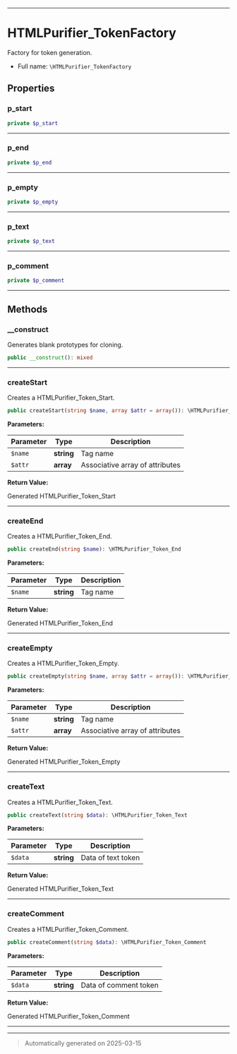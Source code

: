 ***

# HTMLPurifier_TokenFactory

Factory for token generation.



* Full name: `\HTMLPurifier_TokenFactory`



## Properties


### p_start



```php
private $p_start
```






***

### p_end



```php
private $p_end
```






***

### p_empty



```php
private $p_empty
```






***

### p_text



```php
private $p_text
```






***

### p_comment



```php
private $p_comment
```






***

## Methods


### __construct

Generates blank prototypes for cloning.

```php
public __construct(): mixed
```












***

### createStart

Creates a HTMLPurifier_Token_Start.

```php
public createStart(string $name, array $attr = array()): \HTMLPurifier_Token_Start
```








**Parameters:**

| Parameter | Type | Description |
|-----------|------|-------------|
| `$name` | **string** | Tag name |
| `$attr` | **array** | Associative array of attributes |


**Return Value:**

Generated HTMLPurifier_Token_Start




***

### createEnd

Creates a HTMLPurifier_Token_End.

```php
public createEnd(string $name): \HTMLPurifier_Token_End
```








**Parameters:**

| Parameter | Type | Description |
|-----------|------|-------------|
| `$name` | **string** | Tag name |


**Return Value:**

Generated HTMLPurifier_Token_End




***

### createEmpty

Creates a HTMLPurifier_Token_Empty.

```php
public createEmpty(string $name, array $attr = array()): \HTMLPurifier_Token_Empty
```








**Parameters:**

| Parameter | Type | Description |
|-----------|------|-------------|
| `$name` | **string** | Tag name |
| `$attr` | **array** | Associative array of attributes |


**Return Value:**

Generated HTMLPurifier_Token_Empty




***

### createText

Creates a HTMLPurifier_Token_Text.

```php
public createText(string $data): \HTMLPurifier_Token_Text
```








**Parameters:**

| Parameter | Type | Description |
|-----------|------|-------------|
| `$data` | **string** | Data of text token |


**Return Value:**

Generated HTMLPurifier_Token_Text




***

### createComment

Creates a HTMLPurifier_Token_Comment.

```php
public createComment(string $data): \HTMLPurifier_Token_Comment
```








**Parameters:**

| Parameter | Type | Description |
|-----------|------|-------------|
| `$data` | **string** | Data of comment token |


**Return Value:**

Generated HTMLPurifier_Token_Comment




***


***
> Automatically generated on 2025-03-15
